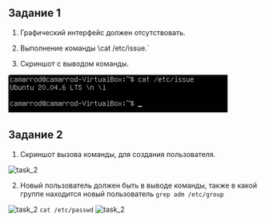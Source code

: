 ## Задание 1

1.  Графический интерфейс должен отсутствовать.

2.  Выполнение команды \cat /etc/issue.`

3.  Скриншот с выводом команды.

![task_1](./images/task_1/image1.PNG)

## Задание 2

1.  Скриншот вызова команды, для создания пользователя.

![task_2](./images/task_2/image1.PNG)

2.  Новый пользователь должен быть в выводе команды, также в какой группе находится новый пользователь
    `grep adm /etc/group`

![task_2](./images/task_2/image2.PNG)
`cat /etc/passwd`
![task_2](./images/task_2/image3.PNG)
